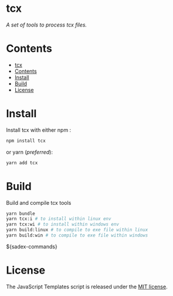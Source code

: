 # tcx

*A set of tools to process tcx files.*

# Contents

- [tcx](#tcx)
- [Contents](#contents)
- [Install](#install)
- [Build](#build)
- [License](#license)

# Install

Install tcx with either npm :

```sh
npm install tcx
```

or yarn (*preferred*):

```sh
yarn add tcx
```

# Build

Build and compile tcx tools

```sh
yarn bundle
yarn tcx:i # to install within linux env
yarn tcx:wi # to install within windows env
yarn build:linux # to compile to exe file within linux
yarn build:win # to compile to exe file within windows
```

${sadex-commands}

# License

The JavaScript Templates script is released under the
[MIT license](https://opensource.org/licenses/MIT).
